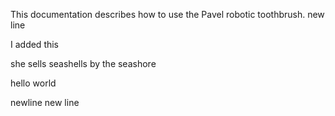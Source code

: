 This documentation describes how to use the Pavel robotic 
toothbrush. 
new line

I added this

she sells seashells by the seashore


hello world

newline new line
